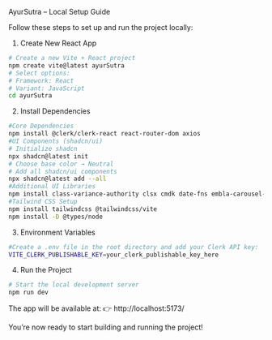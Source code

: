 AyurSutra – Local Setup Guide

Follow these steps to set up and run the project locally:

1. Create New React App

```bash
# Create a new Vite + React project
npm create vite@latest ayurSutra
# Select options:
# Framework: React
# Variant: JavaScript
cd ayurSutra
```

2. Install Dependencies

```bash
#Core Dependencies
npm install @clerk/clerk-react react-router-dom axios
#UI Components (shadcn/ui)
# Initialize shadcn
npx shadcn@latest init
# Choose base color → Neutral
# Add all shadcn/ui components
npx shadcn@latest add --all
#Additional UI Libraries
npm install class-variance-authority clsx cmdk date-fns embla-carousel-react input-otp lucide-react next-themes react-day-picker react-hook-form react-resizable-panels sonner tailwind-merge tailwindcss-animate vaul zod
#Tailwind CSS Setup
npm install tailwindcss @tailwindcss/vite
npm install -D @types/node
```

3. Environment Variables

```bash
#Create a .env file in the root directory and add your Clerk API key:
VITE_CLERK_PUBLISHABLE_KEY=your_clerk_publishable_key_here
```

4. Run the Project

```bash
# Start the local development server
npm run dev
```

The app will be available at:
👉 http://localhost:5173/

You’re now ready to start building and running the project!
